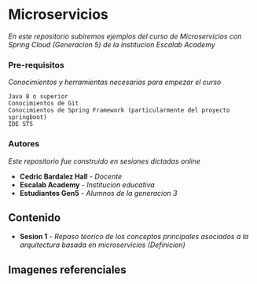 # Microservicios

_En este repositorio subiremos ejemplos del curso de Microservicios con Spring Cloud (Generacion 5) de la institucion Escalab Academy_

### Pre-requisitos

_Conocimientos y herramientas necesarias para empezar el curso_

```
Java 8 o superior
Conocimientos de Git
Conocimientos de Spring Framework (particularmente del proyecto springboot)
IDE STS
```

### Autores

_Este repositorio fue construido en sesiones dictadas online_

* **Cedric Bardalez Hall** - *Docente*
* **Escalab Academy** - *Institucion educativa*
* **Estudiantes Gen5** - *Alumnos de la generacion 3* 

## Contenido

* **Sesion 1** - *Repaso teorico de los conceptos principales asociados a la arquitectura basada en microservicios (Definicion)*

## Imagenes referenciales
